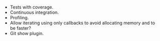 - Tests with coverage.
- Continuous integration.
- Profiling.
- Allow iterating using only callbacks to avoid allocating memory and to be faster?
- Git show plugin.
